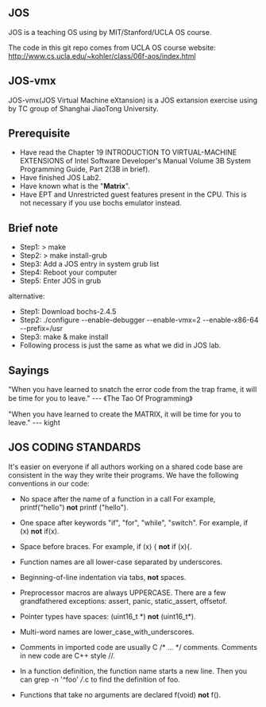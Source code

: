 JOS
-----
JOS is a teaching OS using by MIT/Stanford/UCLA OS course.

The code in this git repo comes from UCLA OS course website:
http://www.cs.ucla.edu/~kohler/class/06f-aos/index.html

JOS-vmx
-------
JOS-vmx(JOS Virtual Machine eXtansion) is a JOS extansion exercise using by TC group of Shanghai JiaoTong University.

Prerequisite
-------
* Have read the Chapter 19 INTRODUCTION TO VIRTUAL-MACHINE EXTENSIONS of Intel Software Developer's Manual Volume 3B System Programming Guide, Part 2(3B in brief).
* Have finished JOS Lab2.
* Have known what is the "**Matrix**". 
* Have EPT and Unrestricted guest features present in the CPU. This is not necessary if you use bochs emulator instead.

Brief note
-------
* Step1: > make
* Step2: > make install-grub
* Step3: Add a JOS entry in system grub list
* Step4: Reboot your computer
* Step5: Enter JOS in grub

alternative:

* Step1: Download bochs-2.4.5
* Step2: ./configure --enable-debugger  --enable-vmx=2 --enable-x86-64 --prefix=/usr
* Step3: make & make install
* Following process is just the same as what we did in JOS lab.

Sayings
-------

"When you have learned to snatch the error code from the trap frame, it will be time for you to leave." --- 《The Tao Of Programming》


"When you have learned to create the MATRIX, it will be time for you to leave." --- kight

JOS CODING STANDARDS
--------------------

It's easier on everyone if all authors working on a shared
code base are consistent in the way they write their programs.
We have the following conventions in our code:

* No space after the name of a function in a call
  For example, printf("hello") **not** printf ("hello").

* One space after keywords "if", "for", "while", "switch".
  For example, if (x) **not** if(x).

* Space before braces.
  For example, if (x) { **not** if (x){.

* Function names are all lower-case separated by underscores.

* Beginning-of-line indentation via tabs, **not** spaces.

* Preprocessor macros are always UPPERCASE.
  There are a few grandfathered exceptions: assert, panic,
  static_assert, offsetof.

* Pointer types have spaces: (uint16_t \*) **not** (uint16_t\*).

* Multi-word names are lower_case_with_underscores.

* Comments in imported code are usually C /* ... */ comments.
  Comments in new code are C++ style //.

* In a function definition, the function name starts a new line.
  Then you can grep -n '^foo' */*.c to find the definition of foo.

* Functions that take no arguments are declared f(void) **not** f().
